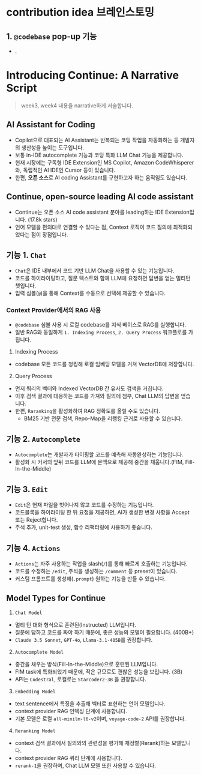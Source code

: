 # contribution idea 브레인스토밍

## 1. `@codebase` pop-up 기능

- .
<!--
- 정보 베이스
- 첫 사용 때 accept를 받아내는 기능
- 내 코드베이스를 로컬 말고 원격에 보내기 싫어하는 사람이 있을 수 있으니 ...

## 2. FTS 버그 수정

- FTS 버그, 유니코드 잘 못 쪼갬
  -->

# Introducing Continue: A Narrative Script

> week3, week4 내용을 narrative하게 서술합니다.

## AI Assistant for Coding

- Copilot으로 대표되는 AI Assistant는 반복되는 코딩 작업을 자동화하는 등 개발자의 생산성을 높이는 도구입니다.
- 보통 in-IDE autocomplete 기능과 코딩 특화 LLM Chat 기능을 제공합니다.
- 현재 시장에는 구독형 IDE Extension인 MS Copilot, Amazon CodeWhisperer와, 독립적인 AI IDE인 Cursor 등이 있습니다.
- 한편, **오픈 소스**로 AI coding Assistant를 구현하고자 하는 움직임도 있습니다.

## Continue, open-source leading AI code assistant

- Continue는 오픈 소스 AI code assistant 분야를 leading하는 IDE Extension입니다. (17.8k stars)
- 언어 모델을 편의대로 연결할 수 있다는 점, Context 로직이 코드 질의에 최적화되었다는 점이 장점입니다.

## 기능 1. `Chat`

- `Chat`은 IDE 내부에서 코드 기반 LLM Chat을 사용할 수 있는 기능입니다.
- 코드를 하이라이팅하고, 질문 텍스트와 함께 LLM에 요청하면 답변을 얻는 멀티턴 챗입니다.
- 입력 심볼(`@`)을 통해 Context를 수동으로 선택해 제공할 수 있습니다.

### Context Provider에서의 RAG 사용

- `@codebase` 심볼 사용 시 로컬 codebase를 지식 베이스로 RAG를 실행합니다.
- 일반 RAG와 동일하게 `1. Indexing Process`, `2. Query Process` 워크플로를 가집니다.

1. Indexing Process

- codebase 모든 코드를 청킹해 로컬 임베딩 모델을 거쳐 VectorDB에 저장합니다.

2. Query Process

- 먼저 쿼리의 벡터와 Indexed VectorDB 간 유사도 검색을 거칩니다.
- 이후 검색 결과에 대응하는 코드를 가져와 질의에 첨부, Chat LLM의 답변을 얻습니다.
- 한편, `Raranking`을 활성화하여 RAG 정확도를 올릴 수도 있습니다.
  - BM25 기반 전문 검색, Repo-Map을 리랭킹 근거로 사용할 수 있습니다.

## 기능 2. `Autocomplete`

- `Autocomplete`는 개발자가 타이핑할 코드를 예측해 자동완성하는 기능입니다.
- 활성화 시 커서의 앞뒤 코드를 LLM에 문맥으로 제공해 중간을 채웁니다.(FIM, Fill-In-the-Middle)

## 기능 3. `Edit`

- `Edit`은 현재 파일을 벗어나지 않고 코드를 수정하는 기능입니다.
- 코드블록을 하이라이팅 한 뒤 요청을 제공하면, AI가 생성한 변경 사항을 Accept 또는 Reject합니다.
- 주석 추가, unit-test 생성, 함수 리팩터링에 사용하기 좋습니다.

## 기능 4. `Actions`

- `Actions`는 자주 사용하는 작업을 slash(`/`)를 통해 빠르게 호출하는 기능입니다.
- 코드를 수정하는 `/edit`, 주석을 생성하는 `/comment` 등 preset이 있습니다.
- 커스텀 프롬프트를 생성해(`.prompt`) 원하는 기능을 만들 수 있습니다.

## Model Types for Continue

1. `Chat Model`

- 멀티 턴 대화 형식으로 훈련된(Instructed) LLM입니다.
- 질문에 답하고 코드를 짜야 하기 때문에, 좋은 성능의 모델이 필요합니다. (400B+)
- `Claude 3.5 Sonnet`, `GPT-4o`, `Llama-3.1-405B`를 권장합니다.

2. `Autocomplete Model`

- 중간을 채우는 방식(Fill-In-the-Middle)으로 훈련된 LLM입니다.
- FIM task에 특화되었기 때문에, 작은 규모로도 괜찮은 성능을 보입니다. (3B)
- API는 `Codestral`, 로컬로는 `Starcoder2-3B` 을 권장합니다.

3. `Embedding Model`

- text sentence에서 특징을 추출해 벡터로 표현하는 언어 모델입니다.
- context provider RAG 인덱싱 단계에 사용합니다.
- 기본 모델은 로컬 `all-minilm-l6-v2`이며, `voyage-code-2` API를 권장합니다.

4. `Reranking Model`

- context 검색 결과에서 질의와의 관련성을 평가해 재정렬(Rerank)하는 모델입니다.
- context provider RAG 쿼리 단계에 사용합니다.
- `rerank-1`을 권장하며, Chat LLM 모델 또한 사용할 수 있습니다.
